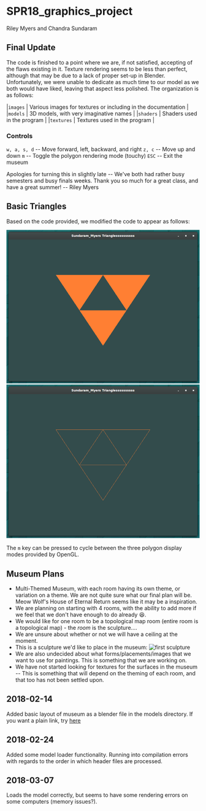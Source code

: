 # SPR18_graphics_project
Riley Myers and Chandra Sundaram

## Final Update
The code is finished to a point where we are, if not satisfied, accepting of the
flaws existing in it. Texture rendering seems to be less than perfect, although
that may be due to a lack of proper set-up in Blender.  Unfortunately, we were unable to dedicate as much time to our model as we both would have liked, leaving that aspect less polished. The organization is as follows:

|`images`   | Various images for textures or including in the documentation |
|`models`   | 3D models, with very imaginative names                        |
|`shaders`  | Shaders used in the program                                   |
|`textures` | Textures used in the program                                  |

### Controls
`w, a, s, d` -- Move forward, left, backward, and right
`z, c`       -- Move up and down
`m`          -- Toggle the polygon rendering mode (touchy)
`ESC`        -- Exit the museum

Apologies for turning this in slightly late -- We've both had rather busy
semesters and busy finals weeks. Thank you so much for a great class, and have a
great summer! 
        -- Riley Myers




## Basic Triangles
Based on the code provided, we modified the code to appear as follows:

![Inverted Triforce, with shapes filled](images/full_inv_tri.png)
![Inverted Triforce, with wireform edge](images/wire_inv_tri.png)

The `m` key can be pressed to cycle between the three polygon display modes
provided by OpenGL.

## Museum Plans
* Multi-Themed Museum, with each room having its own theme, or variation on a
  theme. We are not quite sure what our final plan will be. Meow Wolf's House of
  Eternal Return seems like it may be a inspiration.
* We are planning on starting with 4 rooms, with the ability to add more if we
  feel that we don't have enough to do already :laughing:.
* We would like for one room to be a topological map room (entire room is a
  topological map) - the _room_ is the sculpture....
* We are unsure about whether or not we will have a ceiling at the moment. 
* This is a sculpture we'd like to place in the museum:
 ![first sculpture](images/sculpture.png)
* We are also undecided about what forms/placements/images that we want to use
  for paintings. This is something that we are working on.
* We have not started looking for textures for the surfaces in the museum --
  This is something that will depend on the theming of each room, and that too
  has not been settled upon.



## 2018-02-14 ##

Added basic layout of museum as a blender file in the models directory. If you
want a plain link, try [here](models)


## 2018-02-24 ##
Added some model loader functionality. Running into compilation errors with
regards to the order in which header files are processed.


## 2018-03-07 ##
Loads the model correctly, but seems to have some rendering errors on some
computers (memory issues?).
